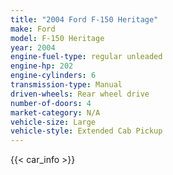 ```yaml
---
title: "2004 Ford F-150 Heritage"
make: Ford
model: F-150 Heritage
year: 2004
engine-fuel-type: regular unleaded
engine-hp: 202
engine-cylinders: 6
transmission-type: Manual
driven-wheels: Rear wheel drive
number-of-doors: 4
market-category: N/A
vehicle-size: Large
vehicle-style: Extended Cab Pickup
---
```


{{< car_info >}}
